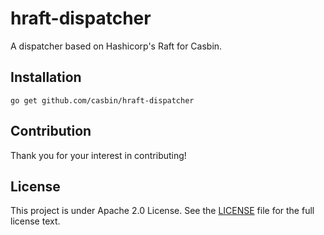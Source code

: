 # hraft-dispatcher 

A dispatcher based on Hashicorp's Raft for Casbin.

## Installation

```shell
go get github.com/casbin/hraft-dispatcher
```

## Contribution

Thank you for your interest in contributing!

## License

This project is under Apache 2.0 License. See the [LICENSE](LICENSE) file for the full license text.